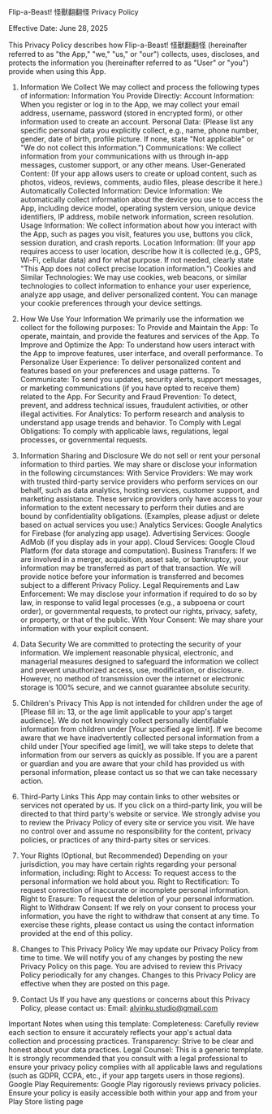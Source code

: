 Flip-a-Beast! 怪獸翻翻怪 Privacy Policy


Effective Date: June 28, 2025


This Privacy Policy describes how Flip-a-Beast! 怪獸翻翻怪 (hereinafter referred to as "the App," "we," "us," or "our") collects, uses, discloses, and protects the information you (hereinafter referred to as "User" or "you") provide when using this App.

1. Information We Collect
We may collect and process the following types of information:
Information You Provide Directly:
Account Information: When you register or log in to the App, we may collect your email address, username, password (stored in encrypted form), or other information used to create an account.
Personal Data: (Please list any specific personal data you explicitly collect, e.g., name, phone number, gender, date of birth, profile picture. If none, state "Not applicable" or "We do not collect this information.")
Communications: We collect information from your communications with us through in-app messages, customer support, or any other means.
User-Generated Content: (If your app allows users to create or upload content, such as photos, videos, reviews, comments, audio files, please describe it here.)
Automatically Collected Information:
Device Information: We automatically collect information about the device you use to access the App, including device model, operating system version, unique device identifiers, IP address, mobile network information, screen resolution.
Usage Information: We collect information about how you interact with the App, such as pages you visit, features you use, buttons you click, session duration, and crash reports.
Location Information: (If your app requires access to user location, describe how it is collected (e.g., GPS, Wi-Fi, cellular data) and for what purpose. If not needed, clearly state "This App does not collect precise location information.")
Cookies and Similar Technologies: We may use cookies, web beacons, or similar technologies to collect information to enhance your user experience, analyze app usage, and deliver personalized content. You can manage your cookie preferences through your device settings.

1. How We Use Your Information
We primarily use the information we collect for the following purposes:
To Provide and Maintain the App: To operate, maintain, and provide the features and services of the App.
To Improve and Optimize the App: To understand how users interact with the App to improve features, user interface, and overall performance.
To Personalize User Experience: To deliver personalized content and features based on your preferences and usage patterns.
To Communicate: To send you updates, security alerts, support messages, or marketing communications (if you have opted to receive them) related to the App.
For Security and Fraud Prevention: To detect, prevent, and address technical issues, fraudulent activities, or other illegal activities.
For Analytics: To perform research and analysis to understand app usage trends and behavior.
To Comply with Legal Obligations: To comply with applicable laws, regulations, legal processes, or governmental requests.

1. Information Sharing and Disclosure
We do not sell or rent your personal information to third parties. We may share or disclose your information in the following circumstances:
With Service Providers: We may work with trusted third-party service providers who perform services on our behalf, such as data analytics, hosting services, customer support, and marketing assistance. These service providers only have access to your information to the extent necessary to perform their duties and are bound by confidentiality obligations.
(Examples, please adjust or delete based on actual services you use:)
Analytics Services: Google Analytics for Firebase (for analyzing app usage).
Advertising Services: Google AdMob (if you display ads in your app).
Cloud Services: Google Cloud Platform (for data storage and computation).
Business Transfers: If we are involved in a merger, acquisition, asset sale, or bankruptcy, your information may be transferred as part of that transaction. We will provide notice before your information is transferred and becomes subject to a different Privacy Policy.
Legal Requirements and Law Enforcement: We may disclose your information if required to do so by law, in response to valid legal processes (e.g., a subpoena or court order), or governmental requests, to protect our rights, privacy, safety, or property, or that of the public.
With Your Consent: We may share your information with your explicit consent.

1. Data Security
We are committed to protecting the security of your information. We implement reasonable physical, electronic, and managerial measures designed to safeguard the information we collect and prevent unauthorized access, use, modification, or disclosure. However, no method of transmission over the internet or electronic storage is 100% secure, and we cannot guarantee absolute security.

1. Children's Privacy
This App is not intended for children under the age of [Please fill in: 13, or the age limit applicable to your app's target audience]. We do not knowingly collect personally identifiable information from children under [Your specified age limit]. If we become aware that we have inadvertently collected personal information from a child under [Your specified age limit], we will take steps to delete that information from our servers as quickly as possible. If you are a parent or guardian and you are aware that your child has provided us with personal information, please contact us so that we can take necessary action.

1. Third-Party Links
This App may contain links to other websites or services not operated by us. If you click on a third-party link, you will be directed to that third party's website or service. We strongly advise you to review the Privacy Policy of every site or service you visit. We have no control over and assume no responsibility for the content, privacy policies, or practices of any third-party sites or services.

1. Your Rights (Optional, but Recommended)
Depending on your jurisdiction, you may have certain rights regarding your personal information, including:
Right to Access: To request access to the personal information we hold about you.
Right to Rectification: To request correction of inaccurate or incomplete personal information.
Right to Erasure: To request the deletion of your personal information.
Right to Withdraw Consent: If we rely on your consent to process your information, you have the right to withdraw that consent at any time.
To exercise these rights, please contact us using the contact information provided at the end of this policy.

1. Changes to This Privacy Policy
We may update our Privacy Policy from time to time. We will notify you of any changes by posting the new Privacy Policy on this page. You are advised to review this Privacy Policy periodically for any changes. Changes to this Privacy Policy are effective when they are posted on this page.

1. Contact Us
If you have any questions or concerns about this Privacy Policy, please contact us:
Email: alvinku.studio@gmail.com

Important Notes when using this template:
Completeness: Carefully review each section to ensure it accurately reflects your app's actual data collection and processing practices.
Transparency: Strive to be clear and honest about your data practices.
Legal Counsel: This is a generic template. It is strongly recommended that you consult with a legal professional to ensure your privacy policy complies with all applicable laws and regulations (such as GDPR, CCPA, etc., if your app targets users in those regions).
Google Play Requirements: Google Play rigorously reviews privacy policies. Ensure your policy is easily accessible both within your app and from your Play Store listing page

